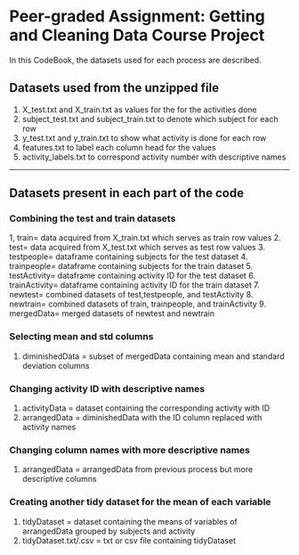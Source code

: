# Peer-graded Assignment: Getting and Cleaning Data Course Project
In this CodeBook, the datasets used for each process are described.

## Datasets used from the unzipped file
1. X_test.txt and X_train.txt as values for the for the activities done
2. subject_test.txt and subject_train.txt to denote which subject for each row
3. y_test.txt and y_train.txt to show what activity is done for each row
4. features.txt to label each column head for the values
5. activity_labels.txt to correspond activity number with descriptive names

---
## Datasets present in each part of the code
### Combining the test and train datasets
1, train= data acquired from X_train.txt which serves as train row values
2. test= data acquired from X_test.txt which serves as test row values
3. testpeople= dataframe containing subjects for the test dataset
4. trainpeople= dataframe containing subjects for the train dataset
5. testActivity= dataframe containing activity ID for the test dataset
6. trainActivity= dataframe containing activity ID for the train dataset
7. newtest= combined datasets of test,testpeople, and testActivity
8. newtrain= combined datasets of train, trainpeople, and trainActivity
9. mergedData= merged datasets of newtest and newtrain

### Selecting mean and std columns
1. diminishedData = subset of mergedData containing mean and standard deviation columns

### Changing activity ID with descriptive names
1. activityData = dataset containing the corresponding activity with ID
2. arrangedData = diminishedData with the ID column replaced with activity names

### Changing column names with more descriptive names
1. arrangedData = arrangedData from previous process but more descriptive columns

### Creating another tidy dataset for the mean of each variable
1. tidyDataset = dataset containing the means of variables of arrangedData grouped by subjects and activity
2. tidyDataset.txt/.csv = txt or csv file containing tidyDataset

